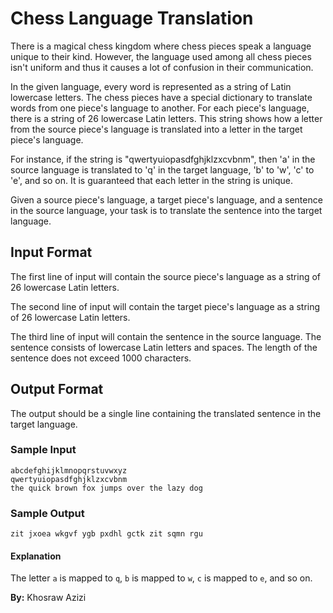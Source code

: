 # Chess Language Translation

There is a magical chess kingdom where chess pieces speak a language unique to their kind. However, the language used among all chess pieces isn't uniform and thus it causes a lot of confusion in their communication.

In the given language, every word is represented as a string of Latin lowercase letters. The chess pieces have a special dictionary to translate words from one piece's language to another. For each piece's language, there is a string of 26 lowercase Latin letters. This string shows how a letter from the source piece's language is translated into a letter in the target piece's language.

For instance, if the string is "qwertyuiopasdfghjklzxcvbnm", then 'a' in the source language is translated to 'q' in the target language, 'b' to 'w', 'c' to 'e', and so on. It is guaranteed that each letter in the string is unique.

Given a source piece's language, a target piece's language, and a sentence in the source language, your task is to translate the sentence into the target language.

## Input Format

The first line of input will contain the source piece's language as a string of 26 lowercase Latin letters.

The second line of input will contain the target piece's language as a string of 26 lowercase Latin letters.

The third line of input will contain the sentence in the source language. The sentence consists of lowercase Latin letters and spaces. The length of the sentence does not exceed 1000 characters.

## Output Format

The output should be a single line containing the translated sentence in the target language.

### Sample Input

```
abcdefghijklmnopqrstuvwxyz
qwertyuiopasdfghjklzxcvbnm
the quick brown fox jumps over the lazy dog
```

### Sample Output

```
zit jxoea wkgvf ygb pxdhl gctk zit sqmn rgu
```

#### Explanation

The letter `a` is mapped to `q`, `b` is mapped to `w`, `c` is mapped to `e`, and so on.

**By:** Khosraw Azizi
